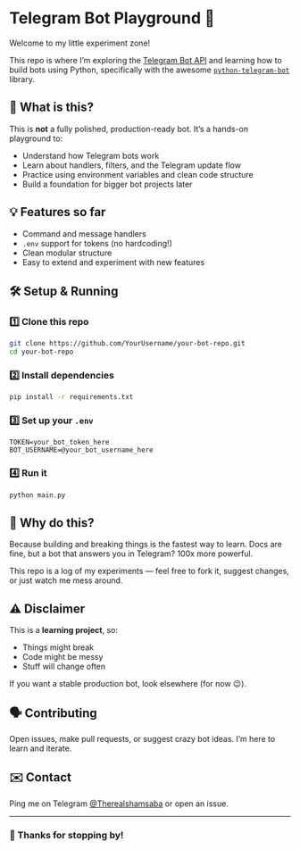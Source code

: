 

# Telegram Bot Playground 🤖

Welcome to my little experiment zone!

This repo is where I’m exploring the [Telegram Bot API](https://core.telegram.org/bots/api) and learning how to build bots using Python, specifically with the awesome [`python-telegram-bot`](https://github.com/python-telegram-bot/python-telegram-bot) library.

## 🚀 What is this?
This is **not** a fully polished, production-ready bot. It’s a hands-on playground to:
- Understand how Telegram bots work
- Learn about handlers, filters, and the Telegram update flow
- Practice using environment variables and clean code structure
- Build a foundation for bigger bot projects later

## 💡 Features so far
- Command and message handlers
- `.env` support for tokens (no hardcoding!)
- Clean modular structure
- Easy to extend and experiment with new features

## 🛠️ Setup & Running
### 1️⃣ Clone this repo
```bash
git clone https://github.com/YourUsername/your-bot-repo.git
cd your-bot-repo
```

### 2️⃣ Install dependencies
```bash
pip install -r requirements.txt
```

### 3️⃣ Set up your `.env`
```
TOKEN=your_bot_token_here
BOT_USERNAME=@your_bot_username_here
```

### 4️⃣ Run it
```bash
python main.py
```

## 🤔 Why do this?
Because building and breaking things is the fastest way to learn. Docs are fine, but a bot that answers you in Telegram? 100x more powerful.

This repo is a log of my experiments — feel free to fork it, suggest changes, or just watch me mess around.

## ⚠️ Disclaimer
This is a **learning project**, so:
- Things might break
- Code might be messy
- Stuff will change often

If you want a stable production bot, look elsewhere (for now 😉).

## 🗣️ Contributing
Open issues, make pull requests, or suggest crazy bot ideas. I’m here to learn and iterate.

## ✉️ Contact
Ping me on Telegram [@Therealshamsaba](https://t.me/Therealshamsaba) or open an issue.

---
### 🫡 Thanks for stopping by!